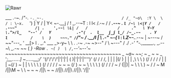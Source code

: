![Rawr](http://rs386.pbsrc.com/albums/oo301/LuvRockMusic/Pictures/Rawr.jpg~c200)

___                                      .-~. /_"-._
      `-._~-.                                  / /_ "~o\  :Y
          \  \                                / : \~x.  ` ')
           ]  Y                              /  |  Y< ~-.__j
          /   !                        _.--~T : l  l<  /.-~
         /   /                 ____.--~ .   ` l /~\ \<|Y
        /   /             .-~~"        /| .    ',-~\ \L|
       /   /             /     .^   \ Y~Y \.^>/l_   "--'
      /   Y           .-"(  .  l__  j_j l_/ /~_.-~    .
     Y    l          /    \  )    ~~~." / `/"~ / \.__/l_
     |     \     _.-"      ~-{__     l  :  l._Z~-.___.--~
     |      ~---~           /   ~~"---\_  ' __[>
     l  .                _.^   ___     _>-y~
      \  \     .      .-~   .-~   ~>--"  /
       \  ~---"            /     ./  _.-'
        "-.,_____.,_  _.--~\     _.-~
                    ~~     (   _}       -Row
                           `. ~(
                             )  \
                            /,`--'~\--'~\
                  ~~~~~~~~~~~~~~~~~~~~~~~~~~~~~~~~~~~~~~~
                                  _
                                __~a~_
                                ~~;  ~_
                  _                ~  ~_                _
                 '_\;__._._._._._._]   ~_._._._._._.__;/_`
                 '(/'/'/'/'|'|'|'| (    )|'|'|'|'\'\'\'\)'
                 (/ / / /, | | | |(/    \) | | | ,\ \ \ \)
                (/ / / / / | | | ~(/    \) ~ | | \ \ \ \ \)
               (/ / / / /  ~ ~ ~   (/  \)    ~ ~  \ \ \ \ \)
              (/ / / / ~          / (||)|          ~ \ \ \ \)
              ~ / / ~            M  /||\M             ~ \ \ ~
               ~ ~                  /||\                 ~ ~
                                   //||\\
                                   //||\\
                                   //||\\
                                   '/||\'
